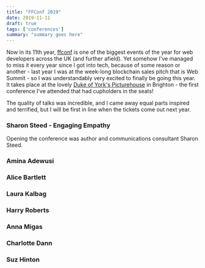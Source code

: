 ```yaml
---
title: "FFConf 2019"
date: 2019-11-11
draft: true
tags: ['conferences']
summary: "summary goes here"
---
```


Now in its 11th year, [ffconf](https://ffconf.org) is one of the biggest events of the year for web developers across the UK (and further afield). Yet somehow I've managed to miss it every year since I got into tech, because of some reason or another - last year I was at the week-long blockchain sales pitch that is Web Summit - so I was understandably very excited to finally be going this year. It takes place at the lovely [Duke of York's Picturehouse](https://www.picturehouses.com/cinema/duke-of-york-s-picturehouse) in Brighton - the first conference I've attended that had cupholders in the seats! 

The quality of talks was incredible, and I came away equal parts inspired and terrified, but I will be first in line when the tickets come out next year. 

### Sharon Steed - Engaging Empathy
Opening the conference was author and communications consultant Sharon Steed. 

### Amina Adewusi

### Alice Bartlett

### Laura Kalbag

### Harry Roberts

### Anna Migas

### Charlotte Dann

### Suz Hinton





